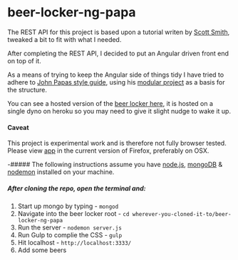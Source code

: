 # beer-locker-ng-papa 
The REST API for this project is based upon a tutorial writen by [Scott Smith][rest-tutorial], tweaked a bit to fit with what I needed.

After completing the REST API, I decided to put an Angular driven front end on top of it.

As a means of trying to keep the Angular side of things tidy I have tried to adhere to [John Papas style guide], using his [modular project] as a basis for the structure. 

You can see a hosted version of the [beer locker here][heroku-app], it is hosted on a single dyno on heroku so you may need to give it slight nudge to wake it up. 

#### Caveat
This project is experimental work and is therefore not fully browser tested. Please view [app][heroku-app] in the current version of Firefox, preferably on OSX.

-##### The following instructions assume you have [node.js], [mongoDB] & [nodemon] installed on your machine.

##### After cloning the repo, open the terminal and: 

1. Start up mongo by typing - ``mongod``
2. Navigate into the beer locker root - ``cd wherever-you-cloned-it-to/beer-locker-ng-papa``
3. Run the server - ``nodemon server.js``
4. Run Gulp to complie the CSS - ``gulp``
5. Hit localhost - ``http://localhost:3333/`` 
6. Add some beers 


[John Papas style guide]:https://github.com/johnpapa/angularjs-styleguide
[modular project]:https://github.com/johnpapa/ng-demos/tree/master/modular
[rest-tutorial]:http://scottksmith.com/blog/2014/05/02/building-restful-apis-with-node/
[node.js]:http://nodejs.org/
[mongoDB]:https://www.mongodb.org/
[nodemon]:http://nodemon.io/
[heroku-app]: https://beer-locker-ng-papa.herokuapp.com/#/beerlist